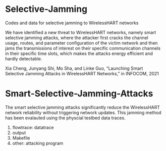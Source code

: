 # Selective-Jamming
Codes and data for selective jamming to WirelessHART networks

We have identified a new threat to WirelessHART networks, namely smart selective jamming attacks, where the attacker first cracks the channel usage, routes, and parameter configuration of the victim network and then jams the transmissions of interest on their specific communication channels in their specific time slots, which makes the attacks energy efficient and hardly detectable. 

Xia Cheng, Junyang Shi, Mo Sha, and Linke Guo, “Launching Smart Selective Jamming Attacks in WirelessHART Networks,” in INFOCOM, 2021

# Smart-Selective-Jamming-Attacks
The smart selective jamming attacks significantly reduce the WirelessHART network reliability without triggering network updates. This jamming method has been evalauted using the physcial testbed data traces.
1. flowtrace: datatrace
2. output
3. Makefile
4. other: attacking program
